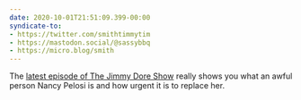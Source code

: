 ```yaml
---
date: 2020-10-01T21:51:09.399-00:00
syndicate-to:
- https://twitter.com/smithtimmytim
- https://mastodon.social/@sassybbq
- https://micro.blog/smith
---
```

The [latest episode of The Jimmy Dore Show](https://castro.fm/episode/UJmklH) really shows you what an awful person Nancy Pelosi is and how urgent it is to replace her.
